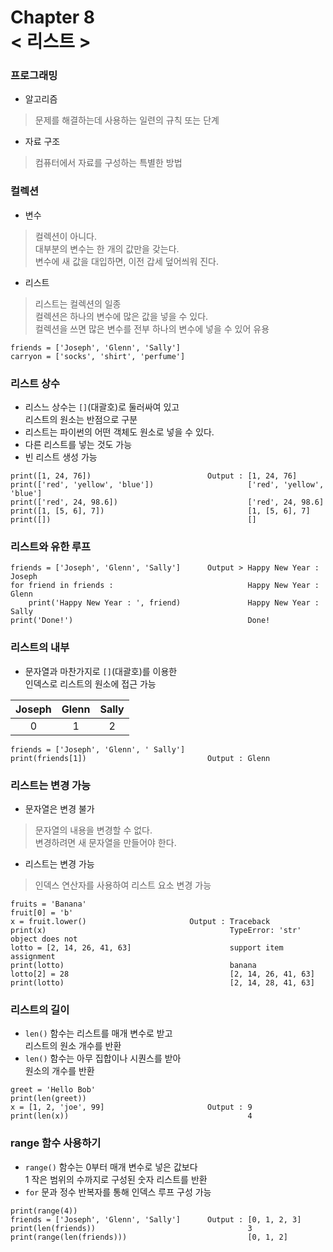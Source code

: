 Chapter 8<br/>
< 리스트 >
=====================


### 프로그래밍
- 알고리즘
> 문제를 해결하는데 사용하는 일련의 규칙 또는 단계

- 자료 구조
> 컴퓨터에서 자료를 구성하는 특별한 방법

### 컬렉션
- 변수
> 컬렉션이 아니다.<br/>
> 대부분의 변수는 한 개의 값만을 갖는다.<br/>
> 변수에 새 값을 대입하면, 이전 갑세 덮어씌워 진다.

- 리스트
> 리스트는 컬렉션의 일종<br/>
> 컬렉션은 하나의 변수에 많은 값을 넣을 수 있다.<br/>
> 컬렉션을 쓰면 많은 변수를 전부 하나의 변수에 넣을 수 있어 유용

```
friends = ['Joseph', 'Glenn', 'Sally']
carryon = ['socks', 'shirt', 'perfume']
```


### 리스트 상수
- 리스느 상수는 `[]`(대괄호)로 둘러싸여 있고<br/>
리스트의 원소는 반점으로 구분
- 리스트는 파이썬의 어떤 객체도 원소로 넣을 수 있다.
- 다른 리스트를 넣는 것도 가능
- 빈 리스트 생성 가능

```
print([1, 24, 76])                          Output : [1, 24, 76]
print(['red', 'yellow', 'blue'])                     ['red', 'yellow', 'blue']
print(['red', 24, 98.6])                             ['red', 24, 98.6]
print([1, [5, 6], 7])                                [1, [5, 6], 7]
print([])                                            []
```


### 리스트와 유한 루프
```
friends = ['Joseph', 'Glenn', 'Sally']      Output > Happy New Year : Joseph
for friend in friends :                              Happy New Year : Glenn
    print('Happy New Year : ', friend)               Happy New Year : Sally
print('Done!')                                       Done!
```


### 리스트의 내부
- 문자열과 마찬가지로 `[]`(대괄호)를 이용한<br/>
인덱스로 리스트의 원소에 접근 가능

|Joseph|Glenn|Sally|
|:-:|:-:|:-:|
|0|1|2|

```
friends = ['Joseph', 'Glenn', ' Sally']
print(friends[1])                           Output : Glenn
```


### 리스트는 변경 가능
- 문자열은 변경 불가
> 문자열의 내용을 변경할 수 없다.<br/>
> 변경하려면 새 문자열을 만들어야 한다.

- 리스트는 변경 가능
> 인덱스 연산자를 사용하여 리스트 요소 변경 가능

```
fruits = 'Banana'                           
fruit[0] = 'b'
x = fruit.lower()                       Output : Traceback
print(x)                                         TypeError: 'str' object does not
lotto = [2, 14, 26, 41, 63]                      support item assignment
print(lotto)                                     banana
lotto[2] = 28                                    [2, 14, 26, 41, 63]
print(lotto)                                     [2, 14, 28, 41, 63]
```


### 리스트의 길이
- `len()` 함수는 리스트를 매개 변수로 받고<br/>
리스트의 원소 개수를 반환
- `len()` 함수는 아무 집합이나 시퀀스를 받아<br/>
원소의 개수를 반환

```
greet = 'Hello Bob'
print(len(greet))
x = [1, 2, 'joe', 99]                       Output : 9
print(len(x))                                        4
```


### range 함수 사용하기
- `range()` 함수는 0부터 매개 변수로 넣은 값보다<br/>
1 작은 범위의 수까지로 구성된 숫자 리스트를 반환
- `for` 문과 정수 반복자를 통해 인덱스 루프 구성 가능

```
print(range(4))
friends = ['Joseph', 'Glenn', 'Sally']      Output : [0, 1, 2, 3]
print(len(friends))                                  3
print(range(len(friends)))                           [0, 1, 2]
```
